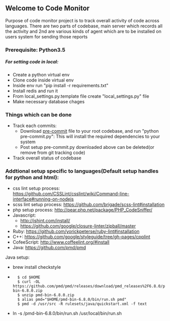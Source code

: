 ## Welcome to Code Monitor

Purpose of code monitor project is to track overall activity of code across languages. There are two parts of codebase, main server which records all the activity and 2nd are various kinds of agent which are to be installed on users system for sending those reports

### Prerequisite: Python3.5

##### For setting code in local:
 - Create a python virtual env
 - Clone code inside virtual env
 - Inside env run "pip install -r requirements.txt"
 - Install redis and run it
 - From local_settings.py.template file create "local_settings.py" file
 - Make necessary database chages

### Things which can be done

- Track each commits: 
  - Download [pre-commit](https://github.com/saurabhprakash/code-monitor/blob/master/agents/pre-commit.py) file to your root codebase, and run "python pre-commit.py": This will install the required dependencies to your system
  - Post setup pre-commit.py downloaded above can be deleted(or remove from git tracking code)
- Track overall status of codebase


### Addtional setup specific to languages(Default setup handles for python and html):
  - css lint setup process: https://github.com/CSSLint/csslint/wiki/Command-line-interface#running-on-nodejs
  - scss lint setup process: https://github.com/brigade/scss-lint#installation
  - php setup process: http://pear.php.net/package/PHP_CodeSniffer/
  - Javascript:
    - http://jshint.com/install/
    - https://github.com/google/closure-linter/zipball/master
  - Ruby: https://github.com/yorickpeterse/ruby-lint#installation
  - C++: https://github.com/google/styleguide/tree/gh-pages/cpplint
  - CofeeScript: http://www.coffeelint.org/#install
  - Java: https://github.com/pmd/pmd
  

Java setup:
 -  brew install checkstyle
 - ```
     $ cd $HOME
     $ curl -OL https://github.com/pmd/pmd/releases/download/pmd_releases%2F6.8.0/pmd-bin-6.8.0.zip
     $ unzip pmd-bin-6.8.0.zip
     $ alias pmd="$HOME/pmd-bin-6.8.0/bin/run.sh pmd"
     $ pmd -d /usr/src -R rulesets/java/quickstart.xml -f text
   ```
 - ln -s <location>/pmd-bin-6.8.0/bin/run.sh /usr/local/bin/run.sh
